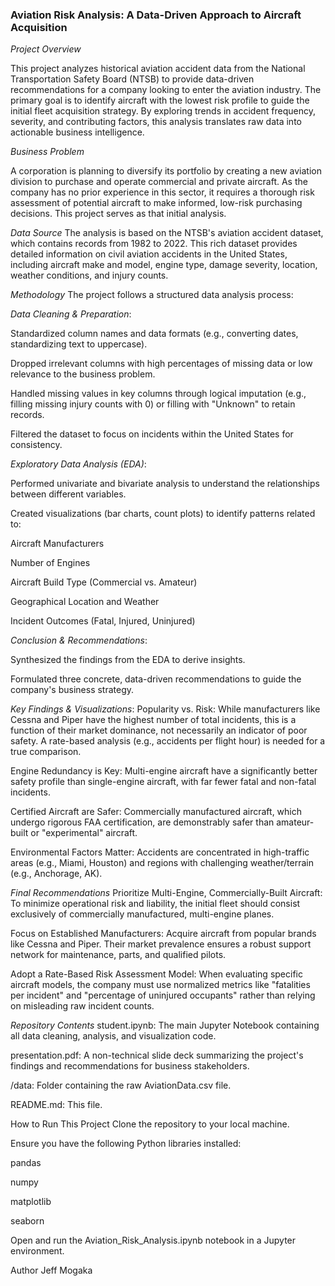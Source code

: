 ### Aviation Risk Analysis: A Data-Driven Approach to Aircraft Acquisition
*Project Overview*

This project analyzes historical aviation accident data from the National Transportation Safety Board (NTSB) to provide data-driven recommendations for a company looking to enter the aviation industry. The primary goal is to identify aircraft with the lowest risk profile to guide the initial fleet acquisition strategy. By exploring trends in accident frequency, severity, and contributing factors, this analysis translates raw data into actionable business intelligence.

*Business Problem*

A corporation is planning to diversify its portfolio by creating a new aviation division to purchase and operate commercial and private aircraft. As the company has no prior experience in this sector, it requires a thorough risk assessment of potential aircraft to make informed, low-risk purchasing decisions. This project serves as that initial analysis.

*Data Source*
The analysis is based on the NTSB's aviation accident dataset, which contains records from 1982 to 2022. This rich dataset provides detailed information on civil aviation accidents in the United States, including aircraft make and model, engine type, damage severity, location, weather conditions, and injury counts.

*Methodology*
The project follows a structured data analysis process:

*Data Cleaning & Preparation*:

Standardized column names and data formats (e.g., converting dates, standardizing text to uppercase).

Dropped irrelevant columns with high percentages of missing data or low relevance to the business problem.

Handled missing values in key columns through logical imputation (e.g., filling missing injury counts with 0) or filling with "Unknown" to retain records.

Filtered the dataset to focus on incidents within the United States for consistency.

*Exploratory Data Analysis (EDA)*:

Performed univariate and bivariate analysis to understand the relationships between different variables.

Created visualizations (bar charts, count plots) to identify patterns related to:

Aircraft Manufacturers

Number of Engines

Aircraft Build Type (Commercial vs. Amateur)

Geographical Location and Weather

Incident Outcomes (Fatal, Injured, Uninjured)

*Conclusion & Recommendations*:

Synthesized the findings from the EDA to derive insights.

Formulated three concrete, data-driven recommendations to guide the company's business strategy.

*Key Findings & Visualizations*:
Popularity vs. Risk: While manufacturers like Cessna and Piper have the highest number of total incidents, this is a function of their market dominance, not necessarily an indicator of poor safety. A rate-based analysis (e.g., accidents per flight hour) is needed for a true comparison.

Engine Redundancy is Key: Multi-engine aircraft have a significantly better safety profile than single-engine aircraft, with far fewer fatal and non-fatal incidents.

Certified Aircraft are Safer: Commercially manufactured aircraft, which undergo rigorous FAA certification, are demonstrably safer than amateur-built or "experimental" aircraft.

Environmental Factors Matter: Accidents are concentrated in high-traffic areas (e.g., Miami, Houston) and regions with challenging weather/terrain (e.g., Anchorage, AK).

*Final Recommendations*
Prioritize Multi-Engine, Commercially-Built Aircraft: To minimize operational risk and liability, the initial fleet should consist exclusively of commercially manufactured, multi-engine planes.

Focus on Established Manufacturers: Acquire aircraft from popular brands like Cessna and Piper. Their market prevalence ensures a robust support network for maintenance, parts, and qualified pilots.

Adopt a Rate-Based Risk Assessment Model: When evaluating specific aircraft models, the company must use normalized metrics like "fatalities per incident" and "percentage of uninjured occupants" rather than relying on misleading raw incident counts.

*Repository Contents*
student.ipynb: The main Jupyter Notebook containing all data cleaning, analysis, and visualization code.

presentation.pdf: A non-technical slide deck summarizing the project's findings and recommendations for business stakeholders.

/data: Folder containing the raw AviationData.csv file.

README.md: This file.

How to Run This Project
Clone the repository to your local machine.

Ensure you have the following Python libraries installed:

pandas

numpy

matplotlib

seaborn

Open and run the Aviation_Risk_Analysis.ipynb notebook in a Jupyter environment.

Author
Jeff Mogaka


